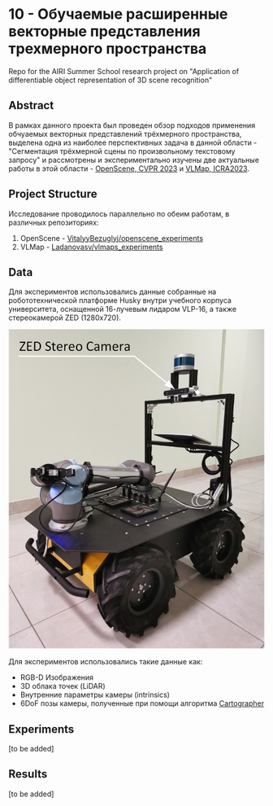 # 10 - Обучаемые расширенные векторные представления трехмерного пространства 
Repo for the AIRI Summer School research project on "Application of differentiable object representation of 3D scene recognition"


## Abstract

В рамках данного проекта был проведен обзор подходов применения обчуаемых векторных представлений трёхмерного пространства, выделена одна из наиболее перспективных задача в данной области - "Сегментация трёхмерной сцены по произвольному текстовому запросу" и рассмотрены и экспериментально изучены две актуальные работы в этой области - [OpenScene, CVPR 2023](https://pengsongyou.github.io/openscene) и [VLMap, ICRA2023](vlmaps.github.io/).

## Project Structure

Исследование проводилось параллельно по обеим работам, в различных репозиториях:
1. OpenScene - [VitalyyBezuglyj/openscene_experiments](https://github.com/VitalyyBezuglyj/openscene_experiments)
2. VLMap - [Ladanovasv/vlmaps_experiments](https://github.com/Ladanovasv/vlmaps_experiments)

## Data

 Для экспериментов использовались данные собранные на робототехнической платформе Husky внутри учебного корпуса университета, оснащенной 16-лучевым лидаром VLP-16, а также стереокамерой ZED (1280x720).

 ![husky](/img/Figure_Robot.png)

 Для экспериментов использовались такие данные как:
 - RGB-D Изображения
 - 3D облака точек (LiDAR)
 - Внутренние параметры камеры (intrinsics)
 - 6DoF позы камеры, полученные при помощи алгоритма [Cartographer](https://github.com/cartographer-project/)


## Experiments

[to be added]

## Results

[to be added]